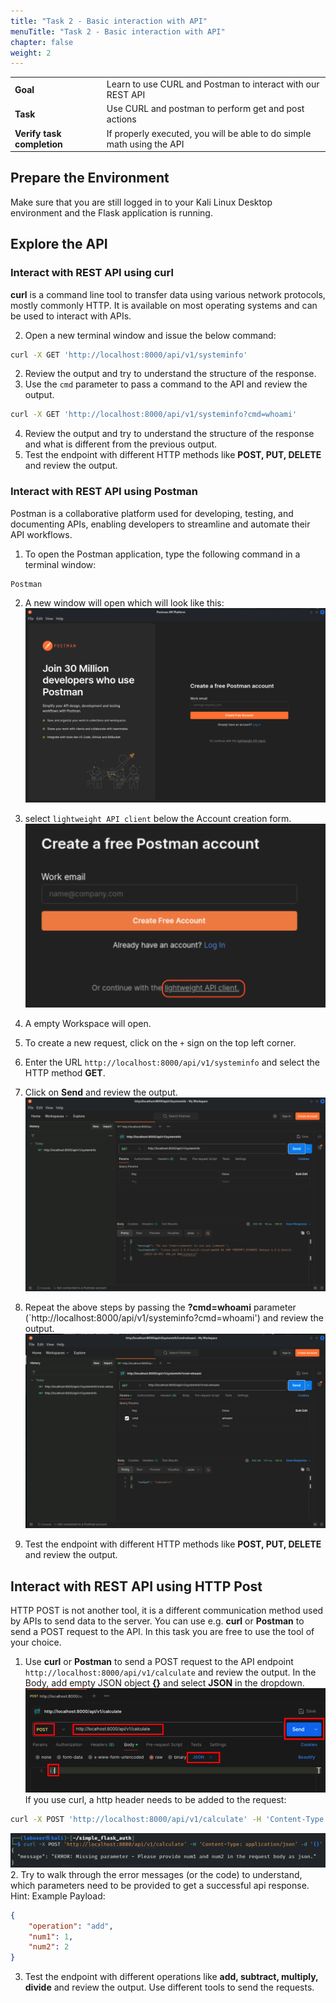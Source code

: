 ```yaml
---
title: "Task 2 - Basic interaction with API"
menuTitle: "Task 2 - Basic interaction with API"
chapter: false
weight: 2
---
```


|                            |    |  
|----------------------------| ----
| **Goal**                   | Learn to use CURL and Postman to interact with our REST API
| **Task**                   | Use CURL and postman to perform get and post actions
| **Verify task completion** | If properly executed, you will be able to do simple math using the API


## Prepare the Environment
Make sure that you are still logged in to your Kali Linux Desktop environment and the Flask application is running.

## Explore the API
### Interact with REST API using **curl**

**curl** is a command line tool to transfer data using various network protocols, mostly commonly HTTP. It is available on most operating systems and can be used to interact with APIs.

2. Open a new terminal window and issue the below command:
```bash
curl -X GET 'http://localhost:8000/api/v1/systeminfo'
```
2. Review the output and try to understand the structure of the response.
3. Use the `cmd` parameter to pass a command to the API and review the output.
```bash
curl -X GET 'http://localhost:8000/api/v1/systeminfo?cmd=whoami'
```
4. Review the output and try to understand the structure of the response and what is different from the previous output.
3. Test the endpoint with different HTTP methods like **POST, PUT, DELETE** and review the output.

### Interact with REST API using Postman
Postman is a collaborative platform used for developing, testing, and documenting APIs, enabling developers to streamline and automate their API workflows.
1. To open the Postman application, type the following command in a terminal window:
```bash
Postman
```
2. A new window will open which will look like this:
![img.png](img.png)

3. select `lightweight API client` below the Account creation form.
![img_1.png](img_1.png)

4. A empty Workspace will open.
5. To create a new request, click on the `+` sign on the top left corner.
6. Enter the URL `http://localhost:8000/api/v1/systeminfo` and select the HTTP method **GET**.
7. Click on **Send** and review the output.
![img_2.png](img_2.png)
8. Repeat the above steps by passing the **?cmd=whoami** parameter (`http://localhost:8000/api/v1/systeminfo?cmd=whoami') and review the output.
![img_3.png](img_3.png)
9. Test the endpoint with different HTTP methods like **POST, PUT, DELETE** and review the output.

## Interact with REST API using HTTP Post
HTTP POST is not another tool, it is a different communication method used by APIs to send data to the server. You can use e.g. **curl** or **Postman** to send a POST request to the API. In this task you are free to use the tool of your choice.
1. Use **curl** or **Postman** to send a POST request to the API endpoint `http://localhost:8000/api/v1/calculate` and review the output. In the Body, add empty JSON object **{}** and select **JSON** in the dropdown.
![img_5.png](img_5.png)
If you use curl, a http header needs to be added to the request:
```bash
curl -X POST 'http://localhost:8000/api/v1/calculate' -H 'Content-Type: application/json' -d '{}'
```
![img_6.png](img_6.png)
2. Try to walk through the error messages (or the code) to understand, which parameters need to be provided to get a successful api response.
Hint: Example Payload:
```json
{
    "operation": "add",
    "num1": 1,
    "num2": 2
}
```
3. Test the endpoint with different operations like **add, subtract, multiply, divide** and review the output. Use different tools to send the requests.